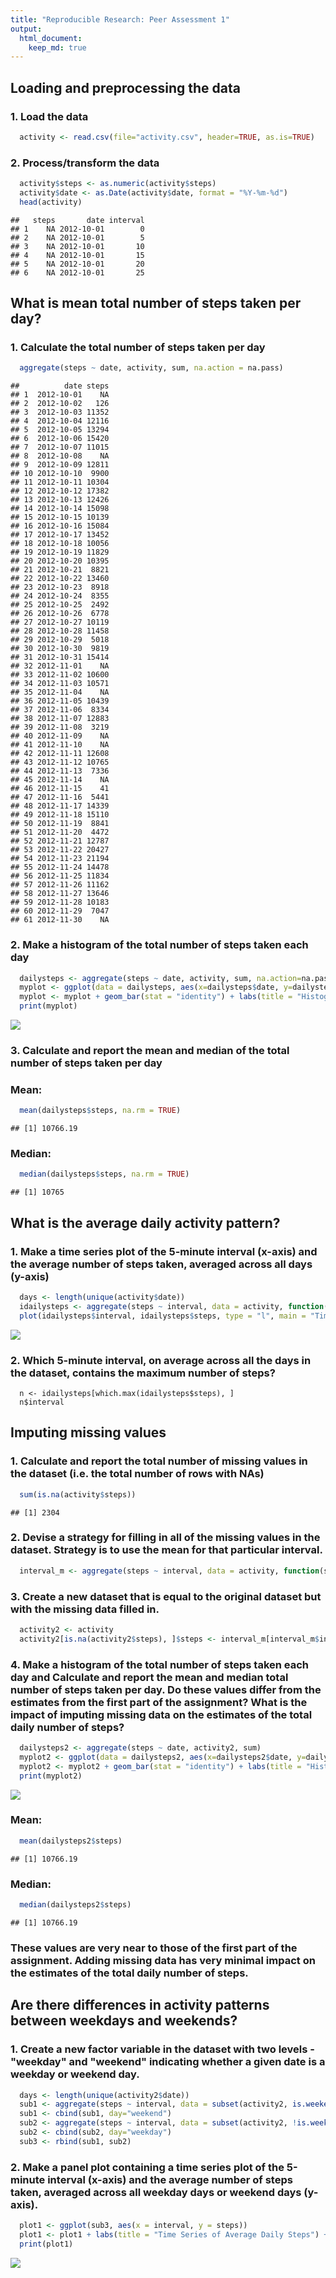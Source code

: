 ```yaml
---
title: "Reproducible Research: Peer Assessment 1"
output: 
  html_document:
    keep_md: true
---
```




## Loading and preprocessing the data

### 1. Load the data


```r
  activity <- read.csv(file="activity.csv", header=TRUE, as.is=TRUE)
```

### 2. Process/transform the data

```r
  activity$steps <- as.numeric(activity$steps)
  activity$date <- as.Date(activity$date, format = "%Y-%m-%d")
  head(activity)
```

```
##   steps       date interval
## 1    NA 2012-10-01        0
## 2    NA 2012-10-01        5
## 3    NA 2012-10-01       10
## 4    NA 2012-10-01       15
## 5    NA 2012-10-01       20
## 6    NA 2012-10-01       25
```

## What is mean total number of steps taken per day?

### 1. Calculate the total number of steps taken per day


```r
  aggregate(steps ~ date, activity, sum, na.action = na.pass)
```

```
##          date steps
## 1  2012-10-01    NA
## 2  2012-10-02   126
## 3  2012-10-03 11352
## 4  2012-10-04 12116
## 5  2012-10-05 13294
## 6  2012-10-06 15420
## 7  2012-10-07 11015
## 8  2012-10-08    NA
## 9  2012-10-09 12811
## 10 2012-10-10  9900
## 11 2012-10-11 10304
## 12 2012-10-12 17382
## 13 2012-10-13 12426
## 14 2012-10-14 15098
## 15 2012-10-15 10139
## 16 2012-10-16 15084
## 17 2012-10-17 13452
## 18 2012-10-18 10056
## 19 2012-10-19 11829
## 20 2012-10-20 10395
## 21 2012-10-21  8821
## 22 2012-10-22 13460
## 23 2012-10-23  8918
## 24 2012-10-24  8355
## 25 2012-10-25  2492
## 26 2012-10-26  6778
## 27 2012-10-27 10119
## 28 2012-10-28 11458
## 29 2012-10-29  5018
## 30 2012-10-30  9819
## 31 2012-10-31 15414
## 32 2012-11-01    NA
## 33 2012-11-02 10600
## 34 2012-11-03 10571
## 35 2012-11-04    NA
## 36 2012-11-05 10439
## 37 2012-11-06  8334
## 38 2012-11-07 12883
## 39 2012-11-08  3219
## 40 2012-11-09    NA
## 41 2012-11-10    NA
## 42 2012-11-11 12608
## 43 2012-11-12 10765
## 44 2012-11-13  7336
## 45 2012-11-14    NA
## 46 2012-11-15    41
## 47 2012-11-16  5441
## 48 2012-11-17 14339
## 49 2012-11-18 15110
## 50 2012-11-19  8841
## 51 2012-11-20  4472
## 52 2012-11-21 12787
## 53 2012-11-22 20427
## 54 2012-11-23 21194
## 55 2012-11-24 14478
## 56 2012-11-25 11834
## 57 2012-11-26 11162
## 58 2012-11-27 13646
## 59 2012-11-28 10183
## 60 2012-11-29  7047
## 61 2012-11-30    NA
```

### 2. Make a histogram of the total number of steps taken each day


```r
  dailysteps <- aggregate(steps ~ date, activity, sum, na.action=na.pass)
  myplot <- ggplot(data = dailysteps, aes(x=dailysteps$date, y=dailysteps$steps))
  myplot <- myplot + geom_bar(stat = "identity") + labs(title = "Histogram of Total Daily Steps") + theme(plot.title = element_text(hjust = 0.5)) + labs(x = "Date", y = "Steps")
  print(myplot)
```

![](PA1_template_files/figure-html/ds_histogram-1.png)<!-- -->

### 3. Calculate and report the mean and median of the total number of steps taken per day

### Mean:


```r
  mean(dailysteps$steps, na.rm = TRUE)
```

```
## [1] 10766.19
```

### Median:


```r
  median(dailysteps$steps, na.rm = TRUE)
```

```
## [1] 10765
```

## What is the average daily activity pattern?

### 1. Make a time series plot of the 5-minute interval (x-axis) and the average number of steps taken, averaged across all days (y-axis)


```r
  days <- length(unique(activity$date))
  idailysteps <- aggregate(steps ~ interval, data = activity, function(steps) sum(steps)/days)
  plot(idailysteps$interval, idailysteps$steps, type = "l", main = "Time Series of Average Daily Steps", xlab = "Date", ylab = "Steps", cex.main = 0.9, cex.lab = 0.9, cex.axis = 0.9)
```

![](PA1_template_files/figure-html/ts_plot-1.png)<!-- -->

### 2. Which 5-minute interval, on average across all the days in the dataset, contains the maximum number of steps?

```{ r max_steps}
  n <- idailysteps[which.max(idailysteps$steps), ]
  n$interval
```

## Imputing missing values

### 1. Calculate and report the total number of missing values in the dataset (i.e. the total number of rows with NAs)


```r
  sum(is.na(activity$steps))
```

```
## [1] 2304
```

### 2. Devise a strategy for filling in all of the missing values in the dataset. Strategy is to use the mean for that particular interval.


```r
  interval_m <- aggregate(steps ~ interval, data = activity, function(steps) mean(steps, na.rm = TRUE))
```

### 3. Create a new dataset that is equal to the original dataset but with the missing data filled in.


```r
  activity2 <- activity
  activity2[is.na(activity2$steps), ]$steps <- interval_m[interval_m$interval %in% activity2$interval, "steps"]
```

### 4. Make a histogram of the total number of steps taken each day and Calculate and report the mean and median total number of steps taken per day. Do these values differ from the estimates from the first part of the assignment? What is the impact of imputing missing data on the estimates of the total daily number of steps?


```r
  dailysteps2 <- aggregate(steps ~ date, activity2, sum)
  myplot2 <- ggplot(data = dailysteps2, aes(x=dailysteps2$date, y=dailysteps2$steps))
  myplot2 <- myplot2 + geom_bar(stat = "identity") + labs(title = "Histogram of Total Daily Steps") + theme(plot.title = element_text(hjust = 0.5)) + labs(x = "Date", y = "Steps")
  print(myplot2)
```

![](PA1_template_files/figure-html/ts_hist-1.png)<!-- -->

### Mean:


```r
  mean(dailysteps2$steps)
```

```
## [1] 10766.19
```

### Median:


```r
  median(dailysteps2$steps)
```

```
## [1] 10766.19
```

### These values are very near to those of the first part of the assignment. Adding missing data has very minimal impact on the estimates of the total daily number of steps.

## Are there differences in activity patterns between weekdays and weekends?

### 1. Create a new factor variable in the dataset with two levels - "weekday" and "weekend" indicating whether a given date is a weekday or weekend day.


```r
  days <- length(unique(activity2$date))
  sub1 <- aggregate(steps ~ interval, data = subset(activity2, is.weekend(activity2$date)), function(steps) sum(steps)/days)
  sub1 <- cbind(sub1, day="weekend")
  sub2 <- aggregate(steps ~ interval, data = subset(activity2, !is.weekend(activity2$date)), function(steps) sum(steps)/days)
  sub2 <- cbind(sub2, day="weekday")
  sub3 <- rbind(sub1, sub2)
```

### 2. Make a panel plot containing a time series plot of the 5-minute interval (x-axis) and the average number of steps taken, averaged across all weekday days or weekend days (y-axis).


```r
  plot1 <- ggplot(sub3, aes(x = interval, y = steps))
  plot1 <- plot1 + labs(title = "Time Series of Average Daily Steps") + theme(plot.title = element_text(hjust = 0.5)) + labs(x = "Interval", y = "Steps") + facet_wrap(~day, ncol=1) + geom_line()
  print(plot1)
```

![](PA1_template_files/figure-html/ts_plot2-1.png)<!-- -->
